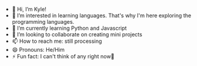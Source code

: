 - 👋 Hi, I’m Kyle!
- 👀 I’m interested in learning languages. That's why I'm here exploring the programming languages.
- 🌱 I’m currently learning Python and Javascript
- 💞️ I’m looking to collaborate on creating mini projects
- 📫 How to reach me: still processing
- 😄 Pronouns: He/Him
- ⚡ Fun fact: I can't think of any right now🥴

<!---
Santitwozzseis/Santitwozzseis is a ✨ special ✨ repository because its `README.md` (this file) appears on your GitHub profile.
You can click the Preview link to take a look at your changes.
--->
